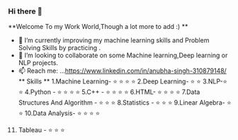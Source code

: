 ### Hi there 👋


**Welcome To my Work World,Though a lot more to add :) **
- 🔭 I’m currently improving my machine learning skills and Problem Solving Skills by practicing .
- 👯 I’m looking to collaborate on some Machine learning,Deep learning or NLP projects.
- 📫 Reach me: ...https://www.linkedin.com/in/anubha-singh-310879148/
** Skills **
1.Machine Learning- :star: :star: :star: :star:
2.Deep Learning- :star: :star: 
3.NLP-:star: :star:
4.Python - :star: :star: :star: :star: 
5.C++ - :star: :star: :star: :star: 
6.HTML- :star: :star: :star: :star:
7.Data Structures And Algorithm - :star: :star: :star: 
8.Statistics - :star: :star: :star:
9.Linear Algebra- :star: :star: 
10.Data Analysis- :star: :star: :star: :star:
11. Tableau - :star: :star: :star:
